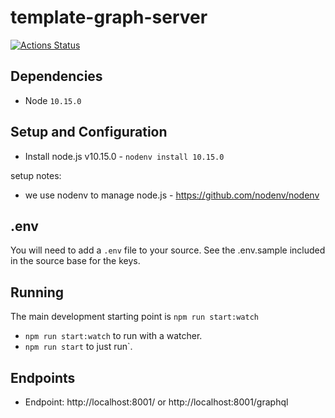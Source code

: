 # template-graph-server

[![Actions Status](https://github.com/ThatConference/that-api-events/workflows/Push%20Master%20CI/badge.svg)](https://github.com/ThatConference/that-api-events/workflows/actions)  

## Dependencies

- Node `10.15.0`

## Setup and Configuration

- Install node.js v10.15.0 - `nodenv install 10.15.0`

setup notes:

- we use nodenv to manage node.js - https://github.com/nodenv/nodenv

## .env

You will need to add a `.env` file to your source. See the .env.sample included in the source base for the keys.

## Running

The main development starting point is `npm run start:watch`

- `npm run start:watch` to run with a watcher.
- `npm run start` to just run`.

## Endpoints

- Endpoint: http://localhost:8001/ or http://localhost:8001/graphql
